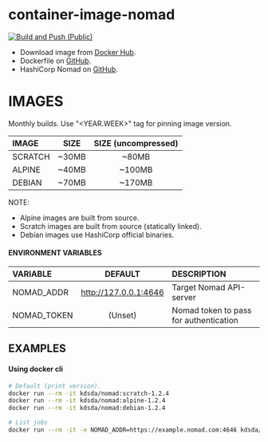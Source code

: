 # container-image-nomad
[![Build and Push (Public)](https://github.com/Kreditorforeningens-Driftssentral-DA/container-image-nomad/actions/workflows/docker-public.yml/badge.svg)](https://github.com/Kreditorforeningens-Driftssentral-DA/container-image-nomad/actions/workflows/docker-public.yml)

  * Download image from [Docker Hub](https://hub.docker.com/repository/docker/kdsda/nomad).
  * Dockerfile on [GitHub](https://github.com/Kreditorforeningens-Driftssentral-DA/container-image-nomad).
  * HashiCorp Nomad on [GitHub](https://github.com/hashicorp/nomad).


# IMAGES

Monthly builds. Use "<YEAR.WEEK>" tag for pinning image version.

| IMAGE | SIZE | SIZE (uncompressed) |
| :-- | :-: | :-: |
| SCRATCH | ~30MB | ~80MB |
| ALPINE | ~40MB | ~100MB |
| DEBIAN | ~70MB | ~170MB |

NOTE:
  * Alpine images are built from source.
  * Scratch images are built from source (statically linked).
  * Debian images use HashiCorp official binaries.


#### ENVIRONMENT VARIABLES

| VARIABLE | DEFAULT | DESCRIPTION |
| :-- | :-: | :-- |
| NOMAD_ADDR | http://127.0.0.1:4646  | Target Nomad API-server |
| NOMAD_TOKEN | (Unset) | Nomad token to pass for authentication |


## EXAMPLES

#### Using docker cli
```bash
# Default (print version).
docker run --rm -it kdsda/nomad:scratch-1.2.4
docker run --rm -it kdsda/nomad:alpine-1.2.4
docker run --rm -it kdsda/nomad:debian-1.2.4

# List jobs
docker run --rm -it -e NOMAD_ADDR=https://example.nomad.com:4646 kdsda/nomad:scratch-1.2.4 job status --namespace=default
```

